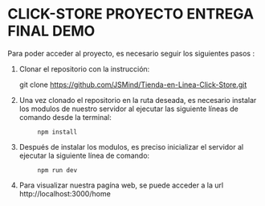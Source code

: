 # CLICK-STORE PROYECTO ENTREGA FINAL DEMO
Para poder acceder al proyecto, es necesario seguir los siguientes pasos :
1. Clonar el repositorio con la instrucción:

      git clone https://github.com/JSMind/Tienda-en-Linea-Click-Store.git
      
2. Una vez clonado el repositorio en la ruta deseada, es necesario instalar los modulos de nuestro servidor al ejecutar las siguiente líneas de comando desde la terminal:
            
            npm install

3. Después de instalar los modulos, es preciso inicializar el servidor al ejecutar la siguiente línea de comando:
            
            npm run dev
      
4. Para visualizar nuestra pagína web, se puede acceder a la url http://localhost:3000/home 

